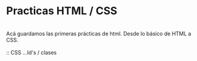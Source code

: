 <h1>Practicas HTML / CSS</h1>
<br>
Acá guardamos las primeras prácticas de html.
Desde lo básico de HTML a CSS. 
<br><br>
:: CSS ...Id's / clases
